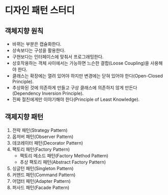 # 디자인 패턴 스터디


## 객체지향 원칙
- 바뀌는 부분은 캡슐화한다.
- 상속보다는 구성을 활용한다.
- 구현보다는 인터페이스에 맞춰서 프로그래밍한다.
- 상호작용하는 객체 사이에서는 가능하면 느슨한 결합(Loose Coupling)을 사용해야 한다.
- 클래스는 확장에는 열려 있어야 하지만 변경에는 닫혀 있어야 한다(Open-Closed Principle).
- 추상화된 것에 의존하게 만들고 구상 클래스에 의존하지 않게 만든다(Dependency Inversion Principle).
- 진짜 절친에게만 이야기해야 한다(Principle of Least Knowledge).


## 객제지향 패턴
1. 전략 패턴(Strategy Pattern)
2. 옵저버 패턴(Observer Pattern)
3. 데코레이터 패턴(Decorator Pattern)
4. 팩토리 패턴(Factory Pattern)
   - 팩토리 메소드 패턴(Factory Method Pattern)
   - 추상 팩토리 패턴(Abstract Factory Pattern)
5. 싱글턴 패턴(Singleton Pattern)
6. 커맨드 패턴(Command Pattern)
7. 어댑터 패턴(Adapter Pattern)
8. 퍼사드 패턴(Facade Pattern)
